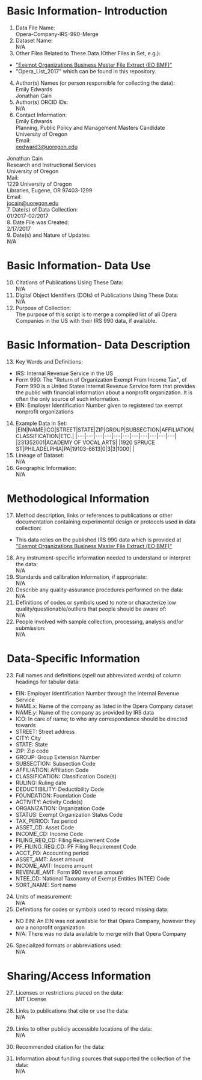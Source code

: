 # Basic Information- Introduction
1. Data File Name:   
  Opera-Company-IRS-990-Merge
2. Dataset Name:   
  N/A
3. Other Files Related to These Data (Other Files in Set, e.g.):  
  * ["Exempt Organizations Business Master File Extract (EO BMF)"](https://www.irs.gov/charities-non-profits/exempt-organizations-business-master-file-extract-eo-bmf)
  * "Opera_List_2017" which can be found in this repository. 
4. Author(s) Names (or person responsible for collecting the data):   
  Emily Edwards  
  Jonathan Cain 
5. Author(s) ORCID IDs:   
  N/A
6. Contact Information:   
  Emily Edwards  
  Planning, Public Policy and Management Masters Candidate  
  University of Oregon  
  Email:   
    eedward3@uoregon.edu  

  Jonathan Cain  
  Research and Instructional Services  
  University of Oregon  
  Mail:  
    1229 University of Oregon   
    Libraries, Eugene, OR 97403-1299  
  Email:   
    jocain@uoregon.edu  
7. Date(s) of Data Collection:  
  01/2017-02/2017  
8. Date File was Created:  
  2/17/2017  
9. Date(s) and Nature of Updates:   
  N/A

# Basic Information- Data Use
10. Citations of Publications Using These Data:   
  N/A
11. Digital Object Identifiers (DOIs) of Publications Using These Data:   
  N/A
12. Purpose of Collection:  
  The purpose of this script is to merge a compiled list of all Opera Companies in the US with their IRS 990 data, if available. 

# Basic Information- Data Description
13. Key Words and Definitions:  
  * IRS: Internal Revenue Service in the US
  * Form 990: The "Return of Organization Exempt From Income Tax", of Form 990 is a United States Internal Revenue Service form that provides the public with financial information about a nonprofit organization. It is often the only source of such information.
  * EIN: Employer Identification Number given to registered tax exempt nonprofit organizations
14. Example Data in Set:  
|EIN|NAME|ICO|STREET|STATE|ZIP|GROUP|SUBSECTION|AFFILIATION|CLASSIFICATION|ETC.|
|---|---|---|---|---|---|---|---|---|---|---|
|231352001|ACADEMY OF VOCAL ARTS| |1920 SPRUCE ST|PHILADELPHIA|PA|19103-6613|0|3|3|1000| |
15. Lineage of Dataset:   
  N/A
16. Geographic Information:   
  N/A

# Methodological Information
17. Method description, links or references to publications or other documentation containing experimental design or protocols used in data collection:  
  * This data relies on the published IRS 990 data which is provided at ["Exempt Organizations Business Master File Extract (EO BMF)"](https://www.irs.gov/charities-non-profits/exempt-organizations-business-master-file-extract-eo-bmf)
18. Any instrument-specific information needed to understand or interpret the data:   
  N/A
19. Standards and calibration information, if appropriate:   
  N/A
20. Describe any quality-assurance procedures performed on the data:   
  N/A
21. Definitions of codes or symbols used to note or characterize low quality/questionable/outliers that people should be aware of:   
  N/A
22. People involved with sample collection, processing, analysis and/or submission:   
  N/A

# Data-Specific Information
23. Full names and definitions (spell out abbreviated words) of column headings for tabular data:  
  * EIN: Employer Identification Number through the Internal Revenue Service
  * NAME.x: Name of the company as listed in the Opera Company dataset
  * NAME.y:	Name of the company as provided by IRS data
  * ICO:	In care of name; to who any correspondence should be directed towards
  * STREET:	Street address
  * CITY:	City
  * STATE:	State
  * ZIP:	Zip code
  * GROUP:	Group Extension Number
  * SUBSECTION:	Subsection Code
  * AFFILIATION:	Affiliation Code
  * CLASSIFICATION:	Classification Code(s)
  * RULING:	Ruling date
  * DEDUCTIBILITY:	Deductibility Code
  * FOUNDATION:	Foundation Code
  * ACTIVITY:	Activity Code(s)
  * ORGANIZATION:	Organization Code
  * STATUS:	Exempt Organization Status Code
  * TAX_PERIOD:	Tax period
  * ASSET_CD:	Asset Code
  * INCOME_CD:	Income Code
  * FILING_REQ_CD:	Filing Requirement Code
  * PF_FILING_REQ_CD:	PF Filing Requirement Code
  * ACCT_PD:	Accounting period
  * ASSET_AMT:	Asset amount
  * INCOME_AMT:	Income amount
  * REVENUE_AMT:	Form 990 revenue amount
  * NTEE_CD:	National Taxonomy of Exempt Entities (NTEE) Code
  * SORT_NAME:	Sort name
24. Units of measurement:   
  N/A
25. Definitions for codes or symbols used to record missing data:  
  * NO EIN: An EIN was not available for that Opera Company, however they *are* a nonprofit organization
  * N/A: There was no data available to merge with that Opera Company
26. Specialized formats or abbreviations used:   
  N/A

# Sharing/Access Information
27.	Licenses or restrictions placed on the data:   
  MIT License
28.	Links to publications that cite or use the data:   
  N/A
29.	Links to other publicly accessible locations of the data:   
  N/A
30.	Recommended citation for the data:  

31.	Information about funding sources that supported the collection of the data:   
  N/A
